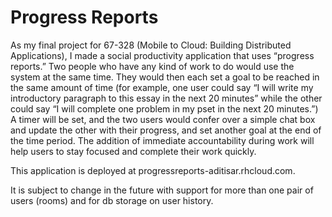 # Progress Reports

As my final project for 67-328 (Mobile to Cloud: Building Distributed Applications), I made a social productivity application that uses “progress reports.” Two people who have any kind of work to do would use the system at the same time. They would then each set a goal to be reached in the same amount of time (for example, one user could say “I will write my introductory paragraph to this essay in the next 20 minutes” while the other could say “I will complete one problem in my pset in the next 20 minutes.”) A timer will be set, and the two users would confer over a simple chat box and update the other with their progress, and set another goal at the end of the time period. The addition of immediate accountability during work will help users to stay focused and complete their work quickly.

This application is deployed at progressreports-aditisar.rhcloud.com. 

It is subject to change in the future with support for more than one pair of users (rooms) and for db storage on user history.
